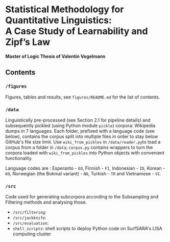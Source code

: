# Statistical Methodology for Quantitative Linguistics: <br> A Case Study of Learnability and Zipf’s Law 
__Master of Logic Thesis of Valentin Vogelmann__

## Contents

### `/figures`

Figures, tables and results, see `figures/README.md` for the list of contents.

### `/data`

Linguistically pre-processed (see Section 2.1 for pipeline details) and subsequently pickled (using Python module `pickle`) corpora: Wikipedia dumps in 7 languages. Each folder, prefixed with a language code (see below), contains the corpus split into multiple files in order to stay below GitHub's file size limit. Use `wiki_from_pickles` in `/data/reader.py`to load a corpus from a folder in `/data`; `corpus.py` contains wrappers to turn the corpora loaded with `wiki_from_pickles` into Python objects with convenient functionality.

Language codes are : Esperanto - `EO`, Finnish - `FI`, Indonesian - `ID`, Korean - `KO`, Norwegian (the Bokmal variant) - `NO`, Turkish - `TR` and Vietnamese - `VI`.

### `/src`

Code used for generating subcorpora according to the Subsampling and Filtering methods and analysing those.

 - `/src/filtering`: 
 - `/src/jackknife`:
 - `/src/evaluation`:
 - `shell_scripts`: shell scripts to deploy Python code on SurfSARA's LISA computing cluster

